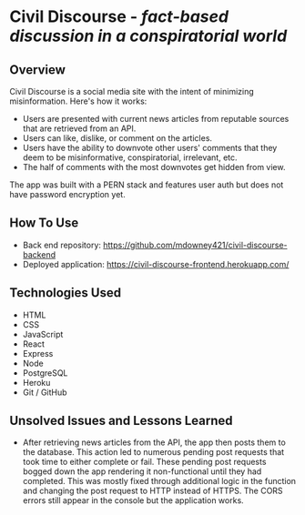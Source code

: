 # Civil Discourse - *fact-based discussion in a conspiratorial world*

## Overview
Civil Discourse is a social media site with the intent of minimizing misinformation. Here's how it works:
* Users are presented with current news articles from reputable sources that are retrieved from an API.
* Users can like, dislike, or comment on the articles.
* Users have the ability to downvote other users' comments that they deem to be misinformative, conspiratorial, irrelevant, etc.
* The half of comments with the most downvotes get hidden from view.

The app was built with a PERN stack and features user auth but does not have password encryption yet.

## How To Use
* Back end repository: https://github.com/mdowney421/civil-discourse-backend
* Deployed application: https://civil-discourse-frontend.herokuapp.com/

## Technologies Used
* HTML
* CSS
* JavaScript
* React
* Express
* Node
* PostgreSQL
* Heroku
* Git / GitHub

## Unsolved Issues and Lessons Learned
* After retrieving news articles from the API, the app then posts them to the database. This action led to numerous pending post requests that took time to either complete or fail. These pending post requests bogged down the app rendering it non-functional until they had completed. This was mostly fixed through additional logic in the function and changing the post request to HTTP instead of HTTPS. The CORS errors still appear in the console but the application works.
